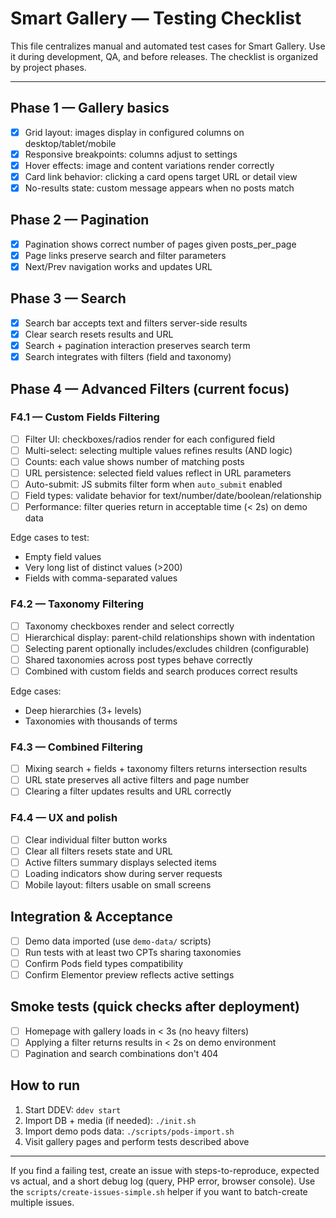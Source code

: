 # Smart Gallery — Testing Checklist

This file centralizes manual and automated test cases for Smart Gallery. Use it during development, QA, and before releases. The checklist is organized by project phases.

---

## Phase 1 — Gallery basics

- [x] Grid layout: images display in configured columns on desktop/tablet/mobile
- [x] Responsive breakpoints: columns adjust to settings
- [x] Hover effects: image and content variations render correctly
- [x] Card link behavior: clicking a card opens target URL or detail view
- [x] No-results state: custom message appears when no posts match

## Phase 2 — Pagination

- [x] Pagination shows correct number of pages given posts_per_page
- [x] Page links preserve search and filter parameters
- [x] Next/Prev navigation works and updates URL

## Phase 3 — Search

- [x] Search bar accepts text and filters server-side results
- [x] Clear search resets results and URL
- [x] Search + pagination interaction preserves search term
- [x] Search integrates with filters (field and taxonomy)

## Phase 4 — Advanced Filters (current focus)

### F4.1 — Custom Fields Filtering

- [ ] Filter UI: checkboxes/radios render for each configured field
- [ ] Multi-select: selecting multiple values refines results (AND logic)
- [ ] Counts: each value shows number of matching posts
- [ ] URL persistence: selected field values reflect in URL parameters
- [ ] Auto-submit: JS submits filter form when `auto_submit` enabled
- [ ] Field types: validate behavior for text/number/date/boolean/relationship
- [ ] Performance: filter queries return in acceptable time (< 2s) on demo data

Edge cases to test:
- Empty field values
- Very long list of distinct values (>200)
- Fields with comma-separated values

### F4.2 — Taxonomy Filtering

- [ ] Taxonomy checkboxes render and select correctly
- [ ] Hierarchical display: parent-child relationships shown with indentation
- [ ] Selecting parent optionally includes/excludes children (configurable)
- [ ] Shared taxonomies across post types behave correctly
- [ ] Combined with custom fields and search produces correct results

Edge cases:
- Deep hierarchies (3+ levels)
- Taxonomies with thousands of terms

### F4.3 — Combined Filtering

- [ ] Mixing search + fields + taxonomy filters returns intersection results
- [ ] URL state preserves all active filters and page number
- [ ] Clearing a filter updates results and URL correctly

### F4.4 — UX and polish

- [ ] Clear individual filter button works
- [ ] Clear all filters resets state and URL
- [ ] Active filters summary displays selected items
- [ ] Loading indicators show during server requests
- [ ] Mobile layout: filters usable on small screens

## Integration & Acceptance

- [ ] Demo data imported (use `demo-data/` scripts)
- [ ] Run tests with at least two CPTs sharing taxonomies
- [ ] Confirm Pods field types compatibility
- [ ] Confirm Elementor preview reflects active settings

## Smoke tests (quick checks after deployment)

- [ ] Homepage with gallery loads in < 3s (no heavy filters)
- [ ] Applying a filter returns results in < 2s on demo environment
- [ ] Pagination and search combinations don't 404

## How to run

1. Start DDEV: `ddev start`
2. Import DB + media (if needed): `./init.sh`
3. Import demo pods data: `./scripts/pods-import.sh`
4. Visit gallery pages and perform tests described above

---

If you find a failing test, create an issue with steps-to-reproduce, expected vs actual, and a short debug log (query, PHP error, browser console). Use the `scripts/create-issues-simple.sh` helper if you want to batch-create multiple issues.
